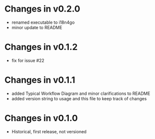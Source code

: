 # Changes in v0.2.0
- renamed executable to i18n4go
- minor update to README

# Changes in v0.1.2
- fix for issue #22

# Changes in v0.1.1
- added Typical Workflow Diagram and minor clarifications to README
- added version string to usage and this file to keep track of changes

# Changes in v0.1.0
- Historical, first release, not versioned
